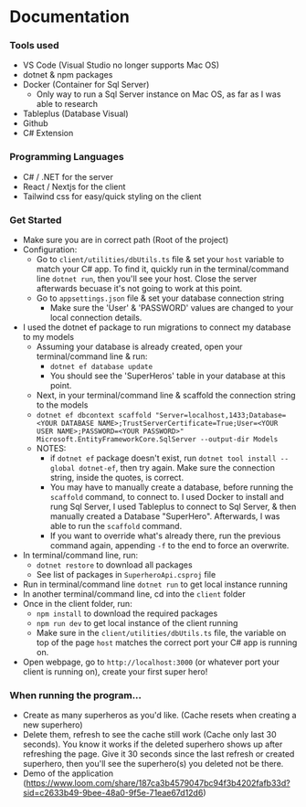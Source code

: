 # Documentation

### Tools used

-  VS Code (Visual Studio no longer supports Mac OS)
-  dotnet & npm packages
-  Docker (Container for Sql Server)
   -  Only way to run a Sql Server instance on Mac OS, as far as I was able to research
-  Tableplus (Database Visual)
-  Github
-  C# Extension

### Programming Languages

-  C# / .NET for the server
-  React / Nextjs for the client
-  Tailwind css for easy/quick styling on the client

### Get Started

-  Make sure you are in correct path (Root of the project)
-  Configuration:
   -  Go to `client/utilities/dbUtils.ts` file & set your `host` variable to match your C# app. To find it, quickly run in the terminal/command line `dotnet run`, then you'll see your host. Close the server afterwards becuase it's not going to work at this point.
   -  Go to `appsettings.json` file & set your database connection string
      -  Make sure the 'User' & 'PASSWORD' values are changed to your local connection details.
-  I used the dotnet ef package to run migrations to connect my database to my models
   -  Assuming your database is already created, open your terminal/command line & run:
      -  `dotnet ef database update`
      -  You should see the 'SuperHeros' table in your database at this point.
   -  Next, in your terminal/command line & scaffold the connection string to the models
   -  `dotnet ef dbcontext scaffold "Server=localhost,1433;Database=<YOUR DATABASE NAME>;TrustServerCertificate=True;User=<YOUR USER NAME>;PASSWORD=<YOUR PASSWORD>" Microsoft.EntityFrameworkCore.SqlServer --output-dir Models`
   -  NOTES:
      -  if `dotnet ef` package doesn't exist, run `dotnet tool install --global dotnet-ef`, then try again. Make sure the connection string, inside the quotes, is correct.
      -  You may have to manually create a database, before running the `scaffold` command, to connect to. I used Docker to install and rung Sql Server, I used Tableplus to connect to Sql Server, & then manually created a Database "SuperHero". Afterwards, I was able to run the `scaffold` command.
      -  If you want to override what's already there, run the previous command again, appending `-f` to the end to force an overwrite.
-  In terminal/command line, run:
   -  `dotnet restore` to download all packages
   -  See list of packages in `SuperheroApi.csproj` file
-  Run in terminal/command line `dotnet run` to get local instance running
-  In another terminal/command line, cd into the `client` folder
-  Once in the client folder, run:
   -  `npm install` to download the required packages
   -  `npm run dev` to get local instance of the client running
   -  Make sure in the `client/utilities/dbUtils.ts` file, the variable on top of the page `host` matches the correct port your C# app is running on.
-  Open webpage, go to `http://localhost:3000` (or whatever port your client is running on), create your first super hero!

### When running the program...

-  Create as many superheros as you'd like. (Cache resets when creating a new superhero)
-  Delete them, refresh to see the cache still work (Cache only last 30 seconds). You know it works if the deleted superhero shows up after refreshing the page. Give it 30 seconds since the last refresh or created superhero, then you'll see the superhero(s) you deleted not be there.
-  Demo of the application (https://www.loom.com/share/187ca3b4579047bc94f3b4202fafb33d?sid=c2633b49-9bee-48a0-9f5e-71eae67d12d6)

